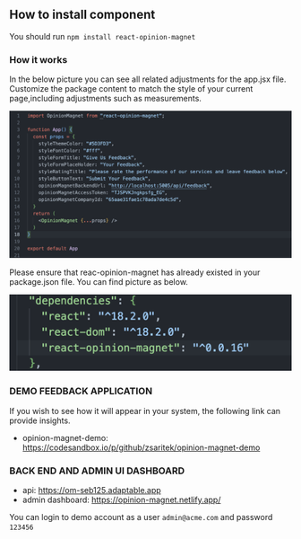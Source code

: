 ## How to install component
You should run `npm install react-opinion-magnet`

### How it works 
In the below picture you can see all related adjustments for the app.jsx file.
Customize the package content to match the style of your current page,including adjustments such as measurements.

![App Jsx Image](app.png)

Please ensure that reac-opinion-magnet has already existed in your package.json file.
You can find picture as below.

![Package Json Image](packet.json.png)

### DEMO FEEDBACK APPLICATION
If you wish to see how it will appear in your system, the following link can provide insights.
* opinion-magnet-demo: https://codesandbox.io/p/github/zsaritek/opinion-magnet-demo

### BACK END AND ADMIN UI DASHBOARD
* api: https://om-seb125.adaptable.app
* admin dashboard: https://opinion-magnet.netlify.app/

You can login to demo account as a user `admin@acme.com` and password `123456`
     
